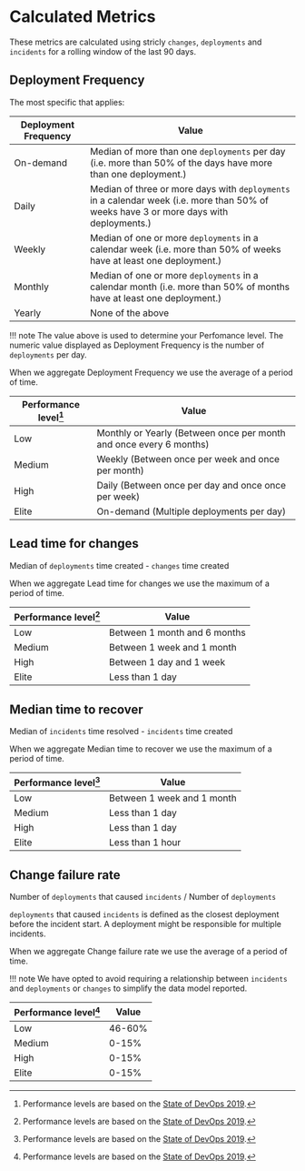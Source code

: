 # Calculated Metrics

These metrics are calculated using stricly `changes`, `deployments` and `incidents` for a rolling window of the last 90 days.

## Deployment Frequency

The most specific that applies:

| Deployment Frequency | Value                                                                                                                                                                                       |
| -------------------- | ------------------------------------------------------------------------------------------------------------------------------------------------------------------------------------------- |
| On-demand            | Median of more than one `deployments` per day (i.e. more than 50% of the days have more than one deployment.)                                                                               |
| Daily                | Median of three or more days with `deployments` in a calendar week             (i.e. more than 50% of weeks have 3 or more days with deployments.)                                          |
| Weekly               | Median of one or more `deployments` in a calendar week                              (i.e. more than 50% of weeks have at least one deployment.)                                             |
| Monthly              | Median of one or more `deployments` in a calendar month                                                                        (i.e. more than 50% of months have at least one deployment.) |
| Yearly               | None of the above                                                                                                                                                                           |

!!! note
    The value above is used to determine your Perfomance level. The numeric value displayed as Deployment Frequency is the number of `deployments` per day.

When we aggregate Deployment Frequency we use the average of a period of time.

| Performance level[^1] | Value                                                              |
| --------------------- | ------------------------------------------------------------------ |
| Low                   | Monthly or Yearly (Between once per month and once every 6 months) |
| Medium                | Weekly (Between once per week and once per month)                  |
| High                  | Daily (Between once per day and once once per week)                |
| Elite                 | On-demand (Multiple deployments per day)                           |


## Lead time for changes

Median of `deployments` time created - `changes` time created

When we aggregate Lead time for changes we use the maximum of a period of time.

| Performance level[^1] | Value                        |
| --------------------- | ---------------------------- |
| Low                   | Between 1 month and 6 months |
| Medium                | Between 1 week and 1 month   |
| High                  | Between 1 day and 1 week     |
| Elite                 | Less than 1 day              |


## Median time to recover

Median of `incidents` time resolved - `incidents` time created

When we aggregate Median time to recover we use the maximum of a period of time.

| Performance level[^1] | Value                      |
| --------------------- | -------------------------- |
| Low                   | Between 1 week and 1 month |
| Medium                | Less than 1 day            |
| High                  | Less than 1 day            |
| Elite                 | Less than 1 hour           |


## Change failure rate

Number of `deployments` that caused `incidents` / Number of `deployments`

`deployments` that caused `incidents` is defined as the closest deployment before the incident start. A deployment might be responsible for multiple incidents.

When we aggregate Change failure rate we use the average of a period of time.

!!! note
    We have opted to avoid requiring a relationship between `incidents` and `deployments` or `changes` to simplify the data model reported.

| Performance level[^1] | Value  |
| --------------------- | ------ |
| Low                   | 46-60% |
| Medium                | 0-15%  |
| High                  | 0-15%  |
| Elite                 | 0-15%  |


[^1]: Performance levels are based on the [State of DevOps 2019](https://services.google.com/fh/files/misc/state-of-devops-2019.pdf).
